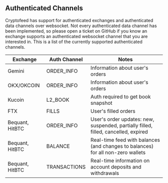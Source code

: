 ## Authenticated Channels

Cryptofeed has support for authenticated exchanges and authenticated data channels over websocket. Not every authenticated data channel has been implemented, so please open a ticket on GitHub if you know an exchange supports an authenticated websocket channel that you are interested in. This is a list of the currently supported authenticated channels.

| Exchange | Auth Channel | Notes |
| ---------|--------------|-------|
| Gemini   | ORDER_INFO   | Information about user's orders |
| OKX/OKCOIN | ORDER_INFO | Information about user's orders |
| Kucoin   | L2_BOOK      | Auth required to get book snapshot |
| FTX      | FILLS        | User's filled orders |
| Bequant, HitBTC | ORDER_INFO | User's order updates: new, suspended, partially filled, filled, cancelled, expired |
| Bequant, HitBTC | BALANCE | Real-time feed with balances (and changes to balances) for all non-zero wallets|
| Bequant, HitBTC | TRANSACTIONS | Real-time information on account deposits and withdrawals |
